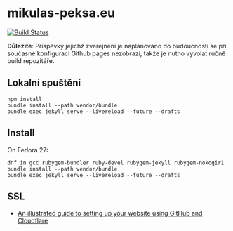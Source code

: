 # mikulas-peksa.eu

[![Build Status](https://api.travis-ci.org/Kedrigern/profant.eu.svg)](https://travis-ci.org/Kedrigern/profant.eu)

**Důležité**: Příspěvky jejichž zveřejnění je naplánováno do budoucnosti se při současné konfiguraci Github pages nezobrazí, takže je nutno vyvolat ručně build repozitáře.

## Lokalní spuštění

```
npm install
bundle install --path vendor/bundle
bundle exec jekyll serve --livereload --future --drafts
```

## Install

On Fedora 27:

```
dnf in gcc rubygem-bundler ruby-devel rubygem-jekyll rubygem-nokogiri
bundle install --path vendor/bundle
bundle exec jekyll serve --livereload --future --drafts
```

## SSL

- [An illustrated guide to setting up your website using GitHub and Cloudflare](https://medium.freecodecamp.org/an-illustrated-guide-for-setting-up-your-website-using-github-cloudflare-5a7a11ca9465)
